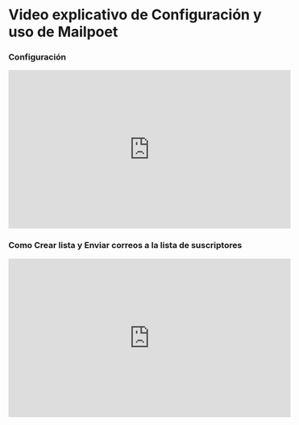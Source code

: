 # Video explicativo de Configuración y uso de Mailpoet

### Configuración
<iframe width="560" height="315" src="https://www.youtube.com/embed/sMgHjI3c0dc?si=qeTBKLWz0e3Rb8IT" title="YouTube video player" frameborder="0" allow="accelerometer; autoplay; clipboard-write; encrypted-media; gyroscope; picture-in-picture; web-share" referrerpolicy="strict-origin-when-cross-origin" allowfullscreen></iframe>

### Como Crear lista y Enviar correos a la lista de suscriptores
<iframe width="560" height="315" src="https://www.youtube.com/embed/9NTSDmzr9dM?si=0Cz02fcj2wqCzTcd" title="YouTube video player" frameborder="0" allow="accelerometer; autoplay; clipboard-write; encrypted-media; gyroscope; picture-in-picture; web-share" referrerpolicy="strict-origin-when-cross-origin" allowfullscreen></iframe>
